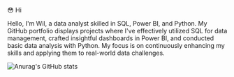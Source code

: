 :flushed: Hi

Hello, I'm Wil, a data analyst skilled in SQL, Power BI, and Python. My GitHub portfolio displays projects where I've effectively utilized SQL for data management, crafted insightful dashboards in Power BI, and conducted basic data analysis with Python. My focus is on continuously enhancing my skills and applying them to real-world data challenges.

![Anurag's GitHub stats](https://github-readme-stats.vercel.app/api?username=wilrodriguez&theme=dark&show_icons=true)
